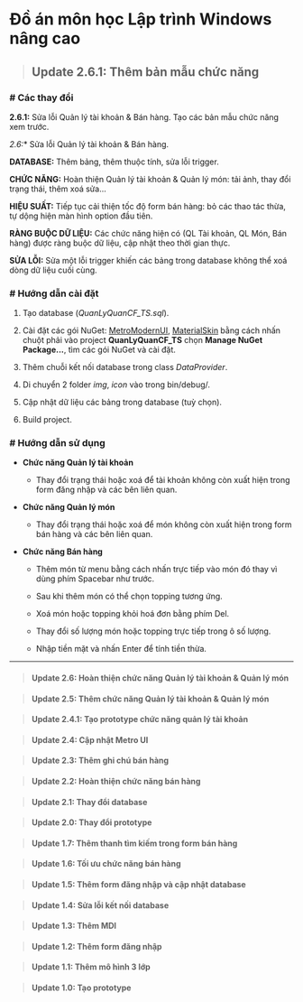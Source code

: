 # Đồ án môn học Lập trình Windows nâng cao

> ## Update 2.6.1: Thêm bản mẫu chức năng

### # Các thay đổi

  **2.6.1:** Sửa lỗi Quản lý tài khoản & Bán hàng. Tạo các bản mẫu chức năng xem trước.
  
  *2.6:** Sửa lỗi Quản lý tài khoản & Bán hàng.

  **DATABASE:** Thêm bảng, thêm thuộc tính, sửa lỗi trigger.
  
  **CHỨC NĂNG:** Hoàn thiện Quản lý tài khoản & Quản lý món: tải ảnh, thay đổi trạng thái, thêm xoá sửa...
  
  **HIỆU SUẤT:** Tiếp tục cải thiện tốc độ form bán hàng: bỏ các thao tác thừa, tự dộng hiện màn hình option đầu tiên.
  
  **RÀNG BUỘC DỮ LIỆU:** Các chức năng hiện có (QL Tài khoản, QL Món, Bán hàng) được ràng buộc dữ liệu, cập nhật theo thời gian thực.
  
  **SỬA LỖI:** Sửa một lỗi trigger khiến các bảng trong database không thể xoá dòng dữ liệu cuối cùng.

### # Hướng dẫn cài đặt

  1. Tạo database (*QuanLyQuanCF_TS.sql*).
  
  2. Cài đặt các gói NuGet: [MetroModernUI](https://www.nuget.org/packages/MetroModernUI/), [MaterialSkin](https://www.nuget.org/packages/MaterialSkin/) bằng cách nhấn chuột phải vào project **QuanLyQuanCF_TS** chọn **Manage NuGet Package...**, tìm các gói NuGet và cài đặt.

  3. Thêm chuỗi kết nối database trong class *DataProvider*.
  
  4. Di chuyển 2 folder *img*, *icon* vào trong bin/debug/.

  5. Cập nhật dữ liệu các bảng trong database (tuỳ chọn).
  
  6. Build project.

### # Hướng dẫn sử dụng

- **Chức năng Quản lý tài khoản**

  - Thay đổi trạng thái hoặc xoá để tài khoản không còn xuất hiện trong form đăng nhập và các bên liên quan.
  
- **Chức năng Quản lý món**

  - Thay đổi trạng thái hoặc xoá để món không còn xuất hiện trong form bán hàng và các bên liên quan.

- **Chức năng Bán hàng**

  - Thêm món từ menu bằng cách nhấn trực tiếp vào món đó thay vì dùng phím Spacebar như trước.
  
  - Sau khi thêm món có thể chọn topping tương ứng.
  
  - Xoá món hoặc topping khỏi hoá đơn bằng phím Del.
  
  - Thay đổi số lượng món hoặc topping trực tiếp trong ô số lượng.
  
  - Nhập tiền mặt và nhấn Enter để tính tiền thừa.

---

> #### Update 2.6: Hoàn thiện chức năng Quản lý tài khoản & Quản lý món

> #### Update 2.5: Thêm chức năng Quản lý tài khoản & Quản lý món

> #### Update 2.4.1: Tạo prototype chức năng quản lý tài khoản

> #### Update 2.4: Cập nhật Metro UI

> #### Update 2.3: Thêm ghi chú bán hàng

> #### Update 2.2: Hoàn thiện chức năng bán hàng

> #### Update 2.1: Thay đổi database

> #### Update 2.0: Thay đổi prototype

> #### Update 1.7: Thêm thanh tìm kiếm trong form bán hàng

> #### Update 1.6: Tối ưu chức năng bán hàng

> #### Update 1.5: Thêm form đăng nhập và cập nhật database

> #### Update 1.4: Sửa lỗi kết nối database
	
> #### Update 1.3: Thêm MDI
	
> #### Update 1.2: Thêm form đăng nhập

> #### Update 1.1: Thêm mô hình 3 lớp

> #### Update 1.0: Tạo prototype
